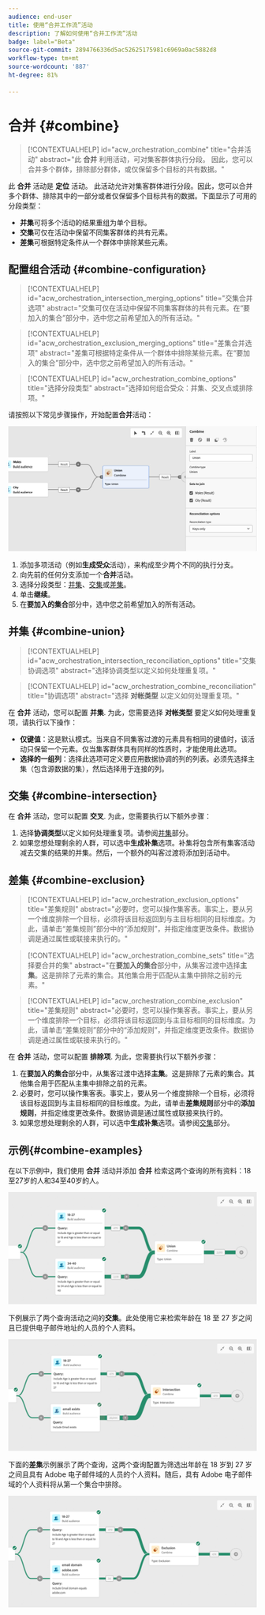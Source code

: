 ```yaml
---
audience: end-user
title: 使用“合并工作流”活动
description: 了解如何使用“合并工作流”活动
badge: label="Beta"
source-git-commit: 2894766336d5ac52625175981c6969a0ac5882d8
workflow-type: tm+mt
source-wordcount: '887'
ht-degree: 81%

---
```



# 合并 {#combine}

>[!CONTEXTUALHELP]
>id="acw_orchestration_combine"
>title="合并活动"
>abstract="此 **合并** 利用活动，可对集客群体执行分段。 因此，您可以合并多个群体，排除部分群体，或仅保留多个目标的共有数据。"


此 **合并** 活动是 **定位** 活动。 此活动允许对集客群体进行分段。因此，您可以合并多个群体、排除其中的一部分或者仅保留多个目标共有的数据。下面显示了可用的分段类型：

<!--
The **Combine** activity can be placed after any other activity, but not at the beginning of the workflow. Any activity can be placed after the **Combine**.
-->

* **并集**&#x200B;可将多个活动的结果重组为单个目标。
* **交集**&#x200B;可仅在活动中保留不同集客群体的共有元素。
* **差集**&#x200B;可根据特定条件从一个群体中排除某些元素。

## 配置组合活动 {#combine-configuration}

>[!CONTEXTUALHELP]
>id="acw_orchestration_intersection_merging_options"
>title="交集合并选项"
>abstract="交集可仅在活动中保留不同集客群体的共有元素。在“要加入的集合”部分中，选中您之前希望加入的所有活动。"

>[!CONTEXTUALHELP]
>id="acw_orchestration_exclusion_merging_options"
>title="差集合并选项"
>abstract="差集可根据特定条件从一个群体中排除某些元素。在“要加入的集合”部分中，选中您之前希望加入的所有活动。"

>[!CONTEXTUALHELP]
>id="acw_orchestration_combine_options"
>title="选择分段类型"
>abstract="选择如何组合受众：并集、交叉点或排除项。"

请按照以下常见步骤操作，开始配置&#x200B;**合并**&#x200B;活动：

![](../assets/workflow-combine.png)

1. 添加多项活动（例如&#x200B;**生成受众**&#x200B;活动），来构成至少两个不同的执行分支。
1. 向先前的任何分支添加一个&#x200B;**合并**&#x200B;活动。
1. 选择分段类型：[并集](#union)、[交集](#intersection)或[差集](#exclusion)。
1. 单击&#x200B;**继续**。
1. 在&#x200B;**要加入的集合**&#x200B;部分中，选中您之前希望加入的所有活动。

## 并集 {#combine-union}

>[!CONTEXTUALHELP]
>id="acw_orchestration_intersection_reconciliation_options"
>title="交集协调选项"
>abstract="选择协调类型以定义如何处理重复项。"

>[!CONTEXTUALHELP]
>id="acw_orchestration_combine_reconciliation"
>title="协调选项"
>abstract="选择 **对帐类型** 以定义如何处理重复项。"

在 **合并** 活动，您可以配置 **并集**. 为此，您需要选择 **对帐类型** 要定义如何处理重复项，请执行以下操作：

* **仅键值**：这是默认模式。当来自不同集客过渡的元素具有相同的键值时，该活动只保留一个元素。仅当集客群体具有同样的性质时，才能使用此选项。
* **选择的一组列**：选择此选项可定义要应用数据协调的列的列表。必须先选择主集（包含源数据的集），然后选择用于连接的列。

## 交集 {#combine-intersection}

在 **合并** 活动，您可以配置 **交叉**. 为此，您需要执行以下额外步骤：

1. 选择&#x200B;**协调类型**&#x200B;以定义如何处理重复项。请参阅[并集](#union)部分。
1. 如果您想处理剩余的人群，可以选中&#x200B;**生成补集**&#x200B;选项。补集将包含所有集客活动减去交集的结果的并集。然后，一个额外的叫客过渡将添加到活动中。

## 差集 {#combine-exclusion}

>[!CONTEXTUALHELP]
>id="acw_orchestration_exclusion_options"
>title="差集规则"
>abstract="必要时，您可以操作集客表。事实上，要从另一个维度排除一个目标，必须将该目标返回到与主目标相同的目标维度。为此，请单击“差集规则”部分中的“添加规则”，并指定维度更改条件。数据协调是通过属性或联接来执行的。"

>[!CONTEXTUALHELP]
>id="acw_orchestration_combine_sets"
>title="选择要合并的集"
>abstract="在&#x200B;**要加入的集合**&#x200B;部分中，从集客过渡中选择&#x200B;**主集**。这是排除了元素的集合。其他集合用于匹配从主集中排除之前的元素。"

>[!CONTEXTUALHELP]
>id="acw_orchestration_combine_exclusion"
>title="差集规则"
>abstract="必要时，您可以操作集客表。事实上，要从另一个维度排除一个目标，必须将该目标返回到与主目标相同的目标维度。为此，请单击“差集规则”部分中的“添加规则”，并指定维度更改条件。数据协调是通过属性或联接来执行的。"



在 **合并** 活动，您可以配置 **排除项**. 为此，您需要执行以下额外步骤：

1. 在&#x200B;**要加入的集合**&#x200B;部分中，从集客过渡中选择&#x200B;**主集**。这是排除了元素的集合。其他集合用于匹配从主集中排除之前的元素。
1. 必要时，您可以操作集客表。事实上，要从另一个维度排除一个目标，必须将该目标返回到与主目标相同的目标维度。为此，请单击&#x200B;**差集规则**&#x200B;部分中的&#x200B;**添加规则**，并指定维度更改条件。数据协调是通过属性或联接来执行的。
1. 如果您想处理剩余的人群，可以选中&#x200B;**生成补集**&#x200B;选项。请参阅[交集](#intersection)部分。

## 示例{#combine-examples}

在以下示例中，我们使用 **合并** 活动并添加 **合并** 检索这两个查询的所有资料：18至27岁的人和34至40岁的人。

![](../assets/workflow-union-example.png)

下例展示了两个查询活动之间的&#x200B;**交集**。此处使用它来检索年龄在 18 至 27 岁之间且已提供电子邮件地址的人员的个人资料。

![](../assets/workflow-intersection-example.png)

下面的&#x200B;**差集**&#x200B;示例展示了两个查询，这两个查询配置为筛选出年龄在 18 岁到 27 岁之间且具有 Adobe 电子邮件域的人员的个人资料。随后，具有 Adobe 电子邮件域的个人资料将从第一个集合中排除。

![](../assets/workflow-exclusion-example.png)


